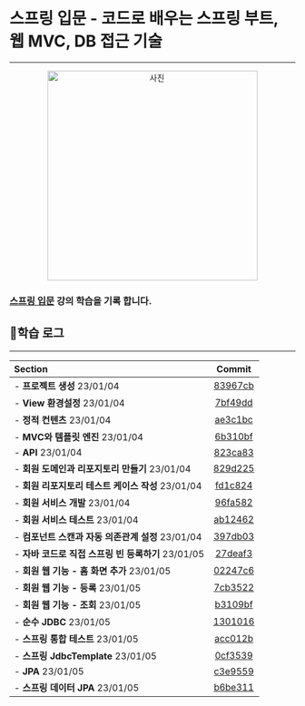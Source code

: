 # 스프링 입문 - 코드로 배우는 스프링 부트, 웹 MVC, DB 접근 기술

---

<p align="center"><img width="370" alt="사진" src="https://user-images.githubusercontent.com/101342145/210470907-48ee54d2-7e39-4b9e-94b7-974263ff13ab.png"></p>

### [스프링 입문](https://www.inflearn.com/course/%EC%8A%A4%ED%94%84%EB%A7%81-%EC%9E%85%EB%AC%B8-%EC%8A%A4%ED%94%84%EB%A7%81%EB%B6%80%ED%8A%B8/dashboard) 강의 학습을 기록 합니다.

## 🔎학습 로그

---

| **Section**                         |                                                    **Commit**                                                    |
|:------------------------------------|:----------------------------------------------------------------------------------------------------------------:|
| - **프로젝트 생성** 23/01/04              | [83967cb](https://github.com/Spring-Lecture/Spring-Introduction/commit/83967cb9a10297b80baae0e2947750662d3e7e99) |
| - **View 환경설정** 23/01/04            | [7bf49dd](https://github.com/Spring-Lecture/Spring-Introduction/commit/7bf49dd1de84bb704f0dc4112efff2a180a73ca5) |
| - **정적 컨텐츠** 23/01/04               | [ae3c1bc](https://github.com/Spring-Lecture/Spring-Introduction/commit/ae3c1bc77de0902ce88de1a3f4bc5cc774769c8b) |
| - **MVC와 템플릿 엔진** 23/01/04          | [6b310bf](https://github.com/Spring-Lecture/Spring-Introduction/commit/6b310bfb5d997988c78ea35d5faa19dca04845a4) |                                                    |
| - **API** 23/01/04                  | [823ca83](https://github.com/Spring-Lecture/Spring-Introduction/commit/829d22551aee09030bd170ea771aa89498fd482b) |                                                    |
| - **회원 도메인과 리포지토리 만들기** 23/01/04    | [829d225](https://github.com/Spring-Lecture/Spring-Introduction/commit/829d22551aee09030bd170ea771aa89498fd482b) |                                                    |
| - **회원 리포지토리 테스트 케이스 작성** 23/01/04  | [fd1c824](https://github.com/Spring-Lecture/Spring-Introduction/commit/fd1c824c354bcfa5e0fe02c14151f324580d7ce1) |                                                    |
| - **회원 서비스 개발** 23/01/04  | [96fa582](https://github.com/Spring-Lecture/Spring-Introduction/commit/96fa58259dd9b8fecbed411c29c0a64c52a5c11d) |                                                    |
| - **회원 서비스 테스트** 23/01/04           | [ab12462](https://github.com/Spring-Lecture/Spring-Introduction/commit/ab12462533d487f731d7ea8d72da1f498263c9a3) |                                                    |
| - **컴포넌트 스캔과 자동 의존관계 설정** 23/01/04  | [397db03](https://github.com/Spring-Lecture/Spring-Introduction/commit/397db03e673168fe7dc82d9f139b80c1465afcb4) |                                                    |
| - **자바 코드로 직접 스프링 빈 등록하기** 23/01/05 | [27deaf3](https://github.com/Spring-Lecture/Spring-Introduction/commit/27deaf31a6cf4af7a1b90c450a53ab47d2c9a1fb) |                                                    |
| - **회원 웹 기능 - 홈 화면 추가** 23/01/05    | [02247c6](https://github.com/Spring-Lecture/Spring-Introduction/commit/02247c60ee79b3f48f38c3b215f3f95637c649cf) |                                                    |
| - **회원 웹 기능 - 등록** 23/01/05         | [7cb3522](https://github.com/Spring-Lecture/Spring-Introduction/commit/7cb3522ad5a26a3bc74ed9cf44c0c08892873d57) |                                                    |
| - **회원 웹 기능 - 조회** 23/01/05         | [b3109bf](https://github.com/Spring-Lecture/Spring-Introduction/commit/b3109bf648874737516eb93c2c2aa05e7f8a1e68) |                                                    |
| - **순수 JDBC** 23/01/05         | [1301016](https://github.com/Spring-Lecture/Spring-Introduction/commit/13010165289f3770a9be69e83457710c511b4efe) |                                                    |
| - **스프링 통합 테스트** 23/01/05         | [acc012b](https://github.com/Spring-Lecture/Spring-Introduction/commit/acc012bf1cd7af0b40a018042eff47f9145f2743) |                                                    |
| - **스프링 JdbcTemplate** 23/01/05         | [0cf3539](https://github.com/Spring-Lecture/Spring-Introduction/commit/0cf3539ac59405d5000af96f075730d03f7e1974) |                                                    |
| - **JPA** 23/01/05         | [c3e9559](https://github.com/Spring-Lecture/Spring-Introduction/commit/c3e9559d5c23db41775e4efa8468a2cb41039550) |                                                    |
| - **스프링 데이터 JPA** 23/01/05         | [b6be311](https://github.com/Spring-Lecture/Spring-Introduction/commit/b6be311326220db864351ffe463feac94a602b98) |                                                    |